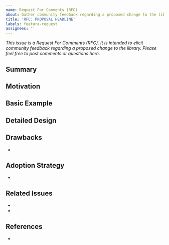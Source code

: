 ```yaml
---
name: Request For Comments (RFC)
about: Gather community feedback regarding a proposed change to the library
title: 'RFC: PROPOSAL HEADLINE'
labels: feature-request
assignees: ''
---
```


_This issue is a Request For Comments (RFC). It is intended to elicit community feedback regarding a proposed change to the library. Please feel free to post comments or questions here._

## Summary

<!-- In one or two sentences, why should this change exist? -->

## Motivation

<!-- Why is this RFC needed? What will happen if accepted? And what would happen if it *isn't* accepted? -->

## Basic Example

<!-- If the RFC involves a new or changed API, include a basic code example. (Omit of not applicable) -->

## Detailed Design

<!-- Provide enough detail on *how* this should be implemented such that someone other than yourself could build it. -->
<!-- Include examples of how the implementation is used -->

## Drawbacks

- <!-- Is this a breaking change? Days/Weeks/Months to implement? Will it require extensive documentation & examples? -->

## Adoption Strategy

- <!-- What supporting efforts will be needed (e.g. documentation, tests, tutorials, public outreach, etc.)? -->

## Related Issues

<!-- Add GitHub issue numbers/URLs that informed or would be impacted by this proposal. -->

- <!-- #1234 -->
- <!-- https://github.com/aws-amplify/amplify-js/issues/1234 -->

## References

<!-- List articles, resources, prior art, and inspiration for this proposal. -->

- <!-- http://stackoverflow.com/  -->
